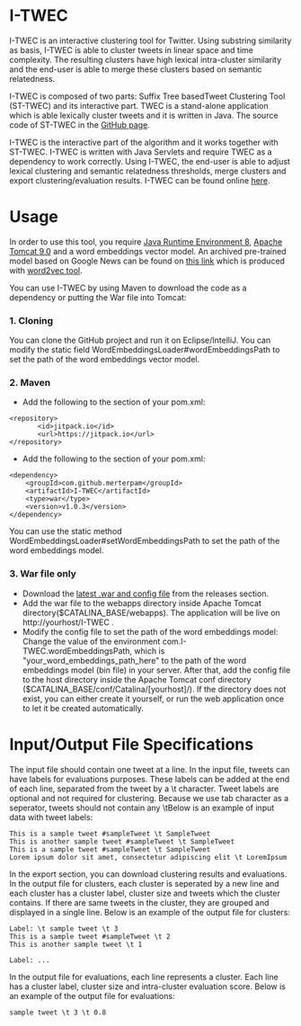 # I-TWEC

I-TWEC is an interactive clustering tool for Twitter. Using substring similarity as basis, I-TWEC is able to cluster tweets in linear space and time complexity. The resulting clusters have high lexical intra-cluster similarity and the end-user is able to merge these clusters based on semantic relatedness.

I-TWEC is composed of two parts: Suffix Tree basedTweet Clustering Tool (ST-TWEC) and its interactive part. TWEC is a stand-alone application which is able lexically cluster tweets and it is written in Java. The source code of ST-TWEC in the [GitHub page](https://github.com/merterpam/ST-TWEC).

I-TWEC is the interactive part of the algorithm and it works together with ST-TWEC. I-TWEC is written with Java Servlets and require TWEC as a dependency to work correctly. Using I-TWEC, the end-user is able to adjust lexical clustering and semantic relatedness thresholds, merge clusters and export clustering/evaluation results. I-TWEC can be found online [here](http://sky.sabanciuniv.edu:8080/I-TWEC/).

# Usage

In order to use this tool, you require [Java Runtime Environment 8](http://www.oracle.com/technetwork/java/javase), [Apache Tomcat 9.0](https://tomcat.apache.org) and a word embeddings vector model. An archived pre-trained model based on Google News can be found on [this link](https://drive.google.com/file/d/0B7XkCwpI5KDYNlNUTTlSS21pQmM/edit?usp=sharing) which is produced with [word2vec tool]( https://code.google.com/archive/p/word2vec/). 

You can use I-TWEC by using Maven to download the code as a dependency or putting the War file into Tomcat:

### 1. Cloning

You can clone the GitHub project and run it on Eclipse/IntelliJ. You can modify the static field WordEmbeddingsLoader#wordEmbeddingsPath to set the path of the word embeddings vector model.

### 2. Maven

  * Add the following to the <repositories> section of your pom.xml:

```
<repository>
       <id>jitpack.io</id>
       <url>https://jitpack.io</url>
</repository>
```

  * Add the following to the <dependencies> section of your pom.xml:

```
<dependency>
	<groupId>com.github.merterpam</groupId>
	<artifactId>I-TWEC</artifactId>
	<type>war</type>
	<version>v1.0.3</version>
</dependency>
```

You can use the static method WordEmbeddingsLoader#setWordEmbeddingsPath to set the path of the word embeddings model.

### 3. War file only

  * Download the [latest .war and config file](https://github.com/merterpam/I-TWEC/releases) from the releases section.
  * Add the war file to the webapps directory inside Apache Tomcat directory($CATALINA_BASE/webapps). The application will be live on http://yourhost/I-TWEC . 
  * Modify the config file to set the path of the word embeddings model: Change the value of the environment com.I-TWEC.wordEmbeddingsPath, which is "your_word_embeddings_path_here" to the path of the word embeddings model (bin file) in your server. After that, add the config file to the host directory inside the Apache Tomcat conf directory ($CATALINA_BASE/conf/Catalina/[yourhost]/). If the directory does not exist, you can either create it yourself, or run the web application once to let it be created automatically.
  
# Input/Output File Specifications

The input file should contain one tweet at a line. In the input file, tweets can have labels for evaluations purposes. These labels can be added at the end of each line, separated from the tweet by a \t character. Tweet labels are optional and not required for clustering. Because we use tab character as a seperator, tweets should not contain any \tBelow is an example of input data with tweet labels:

```
This is a sample tweet #sampleTweet \t SampleTweet
This is another sample tweet #sampleTweet \t SampleTweet 
This is a sample tweet #sampleTweet \t SampleTweet
Lorem ipsum dolor sit amet, consectetur adipiscing elit \t LoremIpsum
```

In the export section, you can download clustering results and evaluations. In the output file for clusters, each cluster is seperated by a new line and each cluster has a cluster label, cluster size and tweets which the cluster contains. If there are same tweets in the cluster, they are grouped and displayed in a single line. Below is an example of the output file for clusters:

```
Label: \t sample tweet \t 3
This is a sample tweet #sampleTweet \t 2
This is another sample tweet \t 1

Label: ...
```

In the output file for evaluations, each line represents a cluster. Each line has a cluster label, cluster size and intra-cluster evaluation score. Below is an example of the output file for evaluations:

```
sample tweet \t 3 \t 0.8
```

